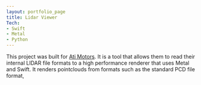 ```yaml
---
layout: portfolio_page
title: Lidar Viewer
Tech:
- Swift
- Metal
- Python
---
```


This project was built for [Ati Motors](https://www.atimotors.com). It is a tool that allows them to read their internal LIDAR file formats to a high performance renderer that uses Metal and Swift. It renders pointclouds from formats such as the standard PCD file format,
